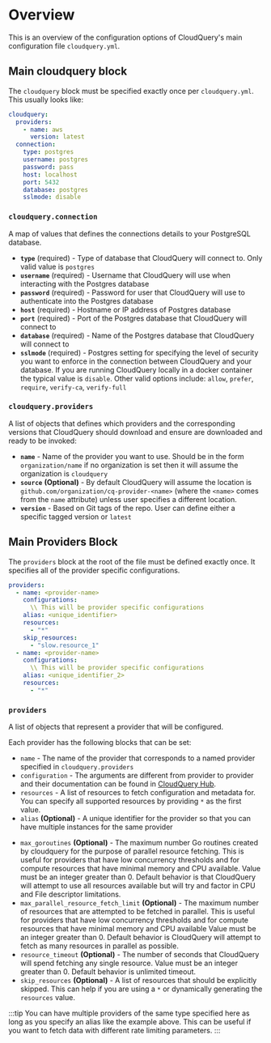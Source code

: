 # Overview

This is an overview of the configuration options of CloudQuery's main configuration file `cloudquery.yml`.

## Main cloudquery block

The `cloudquery` block must be specified exactly once per `cloudquery.yml`. This usually looks like:

```yml
cloudquery:
  providers:
    - name: aws
      version: latest
  connection:
    type: postgres
    username: postgres
    password: pass
    host: localhost
    port: 5432
    database: postgres
    sslmode: disable

```

### `cloudquery.connection`
A map of values that defines the connections details to your PostgreSQL database.
* **`type`** (required) - Type of database that CloudQuery will connect to. Only valid value is `postgres`
* **`username`** (required) - Username that CloudQuery will use when interacting with the Postgres database
* **`password`** (required) - Password for user that CloudQuery will use to authenticate into the Postgres database
* **`host`** (required) - Hostname or IP address of Postgres database
* **`port`** (required) - Port of the Postgres database that CloudQuery will connect to
* **`database`** (required) - Name of the Postgres database that CloudQuery will connect to
* **`sslmode`** (required) - Postgres setting for specifying the level of security you want to enforce in the connection between CloudQuery and your database. If you are running CloudQuery locally in a docker container the typical value is `disable`. Other valid options include: `allow`, `prefer`, `require`, `verify-ca`, `verify-full`


### `cloudquery.providers`
A list of objects that defines which providers and the corresponding versions that CloudQuery should download and ensure are downloaded and ready to be invoked:

* **`name`** - Name of the provider you want to use. Should be in the form `organization/name` if no organization is set then it will assume the organization is `cloudquery`  
* **`source`** **(Optional)** - By default CloudQuery will assume the location is `github.com/organization/cq-provider-<name>` (where the `<name>` comes from the `name` attribute)  unless user specifies a different location.
* **`version`** - Based on Git tags of the repo. User can define either a specific tagged version or `latest`

## Main Providers Block

The `providers` block at the root of the file must be defined exactly once. It specifies all of the provider specific configurations.

```yml
providers:
  - name: <provider-name>
    configurations:
      \\ This will be provider specific configurations
    alias: <unique_identifier>
    resources:
      - "*"
    skip_resources:
      - "slow.resource_1"
  - name: <provider-name>
    configurations:
      \\ This will be provider specific configurations
    alias: <unique_identifier_2>
    resources:
      - "*"
```

### `providers`

A list of objects that represent a provider that will be configured.

Each provider has the following blocks that can be set:
* `name` - The name of the provider that corresponds to a named provider specified in `cloudquery.providers`
* `configuration` - The arguments are different from provider to provider and their documentation can be found in [CloudQuery Hub](https://hub.cloudquery.io).
* `resources` - A list of resources to fetch configuration and metadata for. You can specify all supported resources by providing `*` as the first value.
* `alias` **(Optional)** - A unique identifier for the provider so that you can have multiple instances for the same provider
<!-- * `env` **(Optional)** -  -->
* `max_goroutines` **(Optional)** - The maximum number Go routines created by cloudquery for the purpose of parallel resource fetching. This is useful for providers that have low concurrency thresholds and for compute resources that have minimal memory and CPU available. Value must be an integer greater than 0. Default behavior is that CloudQuery will attempt to use all resources available but will try and factor in CPU and File descriptor limitations.
* `max_parallel_resource_fetch_limit` **(Optional)** - The maximum number of resources that are attempted to be fetched in parallel. This is useful for providers that have low concurrency thresholds and for compute resources that have minimal memory and CPU available Value must be an integer greater than 0. Default behavior is CloudQuery will attempt to fetch as many resources in parallel as possible.
* `resource_timeout` **(Optional)** - The number of seconds that CloudQuery will spend fetching any single resource. Value must be an integer greater than 0. Default behavior is unlimited timeout.
* `skip_resources` **(Optional)** - A list of resources that should be explicitly skipped. This can help if you are using a `*` or dynamically generating the `resources` value.

:::tip
You can have multiple providers of the same type specified here as long as you specify an alias like the example above. This can be useful if you want to fetch data with different rate limiting parameters.
:::
